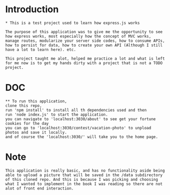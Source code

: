 # Introduction

	* This is a test project used to learn how express.js works

	The purpose of this application was to give me the opportunity to see how express works, most especially how the concept of MVC works, manage routes, modularize your server side codes, how to consume APIs, how to persist for data, how to create your own API (Although I still have a lot to learn here). etc.

	This project taught me alot, helped me practice a lot and what is left for me now is to get my hands dirty with a project that is not a TODO project.

# DOC

	** To run this application, 
	clone this repo, 
	run 'npm install' to install all th dependencies used and then
	run 'node index.js' to start the application.
	you can navigate to 'localhost:3030/about' to see get your fortune cookies for the day
	you can go to 'localhost:3030/contest/vacation-photo' to unpload photos and save it locally.
	and of course the 'localhost:3030/' will take you to the home page.


# Note

	This application is really basic, and has no functionality aside being able to upload a picture that will be saved in the /data subdirectory of this cloned repo. And this is because I was picking and choosing what I wanted to implement in the book I was reading so there are not alot of front end interaction.